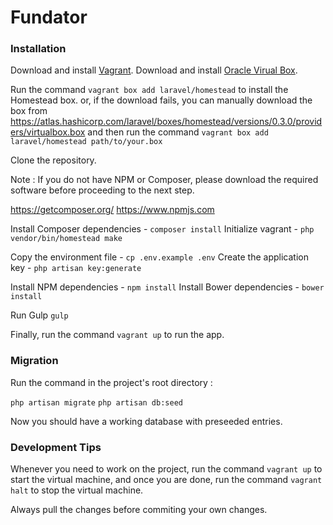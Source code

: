 Fundator
===

### Installation

Download and install [Vagrant](http://vagrantup.com).
Download and install [Oracle Virual Box](https://www.virtualbox.org/wiki/Downloads).

Run the command `vagrant box add laravel/homestead` to install the Homestead box.
or, if the download fails, you can manually download the box from
https://atlas.hashicorp.com/laravel/boxes/homestead/versions/0.3.0/providers/virtualbox.box
and then run the command `vagrant box add laravel/homestead path/to/your.box`

Clone the repository.

Note : If you do not have NPM or Composer, please download the required software
before proceeding to the next step.

https://getcomposer.org/
https://www.npmjs.com

Install Composer dependencies   - `composer install`
Initialize vagrant              - `php vendor/bin/homestead make`

Copy the environment file       - `cp .env.example .env`
Create the application key      - `php artisan key:generate`

Install NPM dependencies        - `npm install`
Install Bower dependencies      - `bower install`

Run Gulp `gulp`

Finally, run the command `vagrant up` to run the app.


### Migration

Run the command in the project's root directory :

`php artisan migrate`
`php artisan db:seed`

Now you should have a working database with preseeded entries.


### Development Tips

Whenever you need to work on the project, run the command `vagrant up` to start
the virtual machine, and once you are done, run the command `vagrant halt` to
stop the virtual machine.

Always pull the changes before commiting your own changes.

